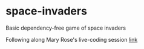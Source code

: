# space-invaders
Basic dependency-free game of space invaders

Following along Mary Rose's live-coding session [link](https://vimeo.com/105955605)
